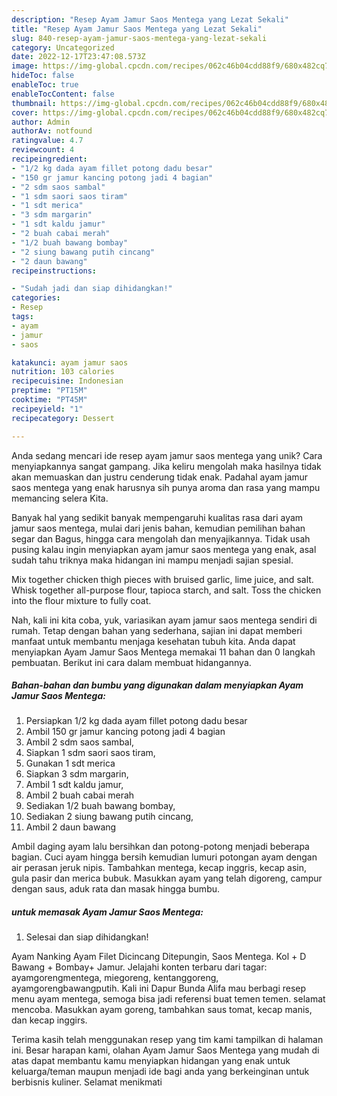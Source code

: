 ```yaml
---
description: "Resep Ayam Jamur Saos Mentega yang Lezat Sekali"
title: "Resep Ayam Jamur Saos Mentega yang Lezat Sekali"
slug: 840-resep-ayam-jamur-saos-mentega-yang-lezat-sekali
category: Uncategorized
date: 2022-12-17T23:47:08.573Z
image: https://img-global.cpcdn.com/recipes/062c46b04cdd88f9/680x482cq70/ayam-jamur-saos-mentega-foto-resep-utama.jpg
hideToc: false
enableToc: true
enableTocContent: false
thumbnail: https://img-global.cpcdn.com/recipes/062c46b04cdd88f9/680x482cq70/ayam-jamur-saos-mentega-foto-resep-utama.jpg
cover: https://img-global.cpcdn.com/recipes/062c46b04cdd88f9/680x482cq70/ayam-jamur-saos-mentega-foto-resep-utama.jpg
author: Admin
authorAv: notfound
ratingvalue: 4.7
reviewcount: 4
recipeingredient:
- "1/2 kg dada ayam fillet potong dadu besar"
- "150 gr jamur kancing potong jadi 4 bagian"
- "2 sdm saos sambal"
- "1 sdm saori saos tiram"
- "1 sdt merica"
- "3 sdm margarin"
- "1 sdt kaldu jamur"
- "2 buah cabai merah"
- "1/2 buah bawang bombay"
- "2 siung bawang putih cincang"
- "2 daun bawang"
recipeinstructions:

- "Sudah jadi dan siap dihidangkan!"
categories:
- Resep
tags:
- ayam
- jamur
- saos

katakunci: ayam jamur saos 
nutrition: 103 calories
recipecuisine: Indonesian
preptime: "PT15M"
cooktime: "PT45M"
recipeyield: "1"
recipecategory: Dessert

---
```





Anda sedang mencari ide resep ayam jamur saos mentega yang unik? Cara menyiapkannya sangat gampang. Jika keliru mengolah maka hasilnya tidak akan memuaskan dan justru cenderung tidak enak. Padahal ayam jamur saos mentega yang enak harusnya sih punya aroma dan rasa yang mampu memancing selera Kita.





Banyak hal yang sedikit banyak mempengaruhi kualitas rasa dari ayam jamur saos mentega, mulai dari jenis bahan, kemudian pemilihan bahan segar dan Bagus, hingga cara mengolah dan menyajikannya. Tidak usah pusing kalau ingin menyiapkan ayam jamur saos mentega yang enak,      asal sudah tahu triknya maka hidangan ini mampu menjadi sajian spesial.














Mix together chicken thigh pieces with bruised garlic, lime juice, and salt. Whisk together all-purpose flour, tapioca starch, and salt. Toss the chicken into the flour mixture to fully coat.






Nah, kali ini kita coba, yuk, variasikan ayam jamur saos mentega sendiri di rumah. Tetap dengan bahan yang sederhana, sajian ini dapat memberi manfaat untuk membantu menjaga kesehatan tubuh kita. Anda dapat menyiapkan Ayam Jamur Saos Mentega memakai 11 bahan dan 0 langkah pembuatan. Berikut ini cara dalam membuat hidangannya.

<!--inarticleads1-->

##### Bahan-bahan dan bumbu yang digunakan dalam menyiapkan Ayam Jamur Saos Mentega:

1. Persiapkan 1/2 kg dada ayam fillet potong dadu besar
1. Ambil 150 gr jamur kancing potong jadi 4 bagian
1. Ambil 2 sdm saos sambal,
1. Siapkan 1 sdm saori saos tiram,
1. Gunakan 1 sdt merica
1. Siapkan 3 sdm margarin,
1. Ambil 1 sdt kaldu jamur,
1. Ambil 2 buah cabai merah
1. Sediakan 1/2 buah bawang bombay,
1. Sediakan 2 siung bawang putih cincang,
1. Ambil 2 daun bawang


Ambil daging ayam lalu bersihkan dan potong-potong menjadi beberapa bagian. Cuci ayam hingga bersih kemudian lumuri potongan ayam dengan air perasan jeruk nipis. Tambahkan mentega, kecap inggris, kecap asin, gula pasir dan merica bubuk. Masukkan ayam yang telah digoreng, campur dengan saus, aduk rata dan masak hingga bumbu. 

<!--inarticleads2-->

#####  untuk memasak Ayam Jamur Saos Mentega:


1. Selesai dan siap dihidangkan!

Ayam Nanking Ayam Filet Dicincang Ditepungin, Saos Mentega. Kol + D Bawang + Bombay+ Jamur. Jelajahi konten terbaru dari tagar: ayamgorengmentega, miegoreng, kentanggoreng, ayamgorengbawangputih. Kali ini Dapur Bunda Alifa mau berbagi resep menu ayam mentega, semoga bisa jadi referensi buat temen temen. selamat mencoba. Masukkan ayam goreng, tambahkan saus tomat, kecap manis, dan kecap inggirs. 

Terima kasih telah menggunakan resep yang tim kami tampilkan di halaman ini. Besar harapan kami, olahan Ayam Jamur Saos Mentega yang mudah di atas dapat membantu kamu menyiapkan hidangan yang enak untuk keluarga/teman maupun menjadi ide bagi anda yang berkeinginan untuk berbisnis kuliner. Selamat menikmati
